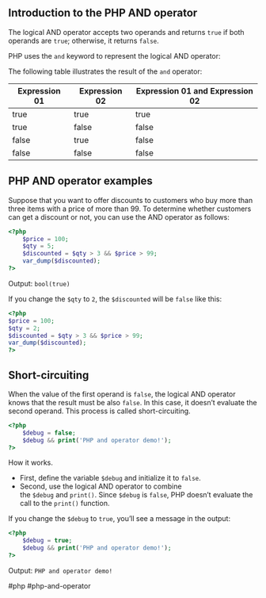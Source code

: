 
## Introduction to the PHP AND operator

The logical AND operator accepts two operands and returns `true` if both operands are `true`; otherwise, it returns `false`.

PHP uses the `and` keyword to represent the logical AND operator:

The following table illustrates the result of the `and` operator:

| Expression 01 | Expression 02 | Expression 01 and Expression 02 |
| ---- | ----- | ---- |
| true | true | true |
| true | false | false |
| false | true | false |
| false | false | false |

## PHP AND operator examples

Suppose that you want to offer discounts to customers who buy more than three items with a price of more than 99. To determine whether customers can get a discount or not, you can use the AND operator as follows:

```php
<?php 
	$price = 100; 
	$qty = 5; 
	$discounted = $qty > 3 && $price > 99; 
	var_dump($discounted);
?>
```
Output:
`bool(true)`

If you change the `$qty` to `2`, the `$discounted` will be `false` like this:

```php
<?php 
$price = 100; 
$qty = 2;
$discounted = $qty > 3 && $price > 99; 
var_dump($discounted);
?>
```

## Short-circuiting

When the value of the first operand is `false`, the logical AND operator knows that the result must be also `false`. In this case, it doesn’t evaluate the second operand. This process is called short-circuiting.

```php
<?php 
	$debug = false; 
	$debug && print('PHP and operator demo!');
?>
```

How it works.

- First, define the variable `$debug` and initialize it to `false`.
- Second, use the logical AND operator to combine the `$debug` and `print()`. Since `$debug` is `false`, PHP doesn’t evaluate the call to the `print()` function.

If you change the `$debug` to `true`, you’ll see a message in the output:

```php
<?php 
	$debug = true; 
	$debug && print('PHP and operator demo!');
?>
```

Output:
`PHP and operator demo!`

#php  #php-and-operator  